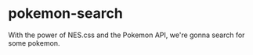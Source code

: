 # pokemon-search
With the power of NES.css and the Pokemon API, we're gonna search for some pokemon. 
